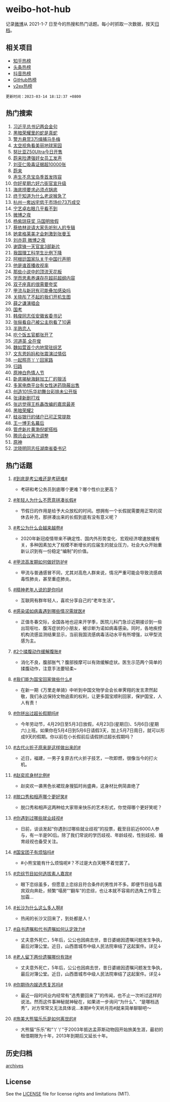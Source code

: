 # weibo-hot-hub

记录[微博](https://www.weibo.com)从 2021-1-7 日至今的热搜和热门话题。每小时抓取一次数据，按天[归档](archives)。

## 相关项目

- [知乎热榜](https://github.com/lonnyzhang423/zhihu-hot-hub)
- [头条热榜](https://github.com/lonnyzhang423/toutiao-hot-hub)
- [抖音热榜](https://github.com/lonnyzhang423/douyin-hot-hub)
- [GitHub热榜](https://github.com/lonnyzhang423/github-hot-hub)
- [v2ex热榜](https://github.com/lonnyzhang423/v2ex-hot-hub)


`更新时间：2023-03-14 18:12:37 +0800`

## 热门搜索

1. [习近平总书记两会金句](https://m.weibo.cn/search?containerid=100103type%3D1%26t%3D10%26q%3D%23%E4%B9%A0%E8%BF%91%E5%B9%B3%E6%80%BB%E4%B9%A6%E8%AE%B0%E4%B8%A4%E4%BC%9A%E9%87%91%E5%8F%A5%23&stream_entry_id=51&isnewpage=1&extparam=seat%3D1%26stream_entry_id%3D51%26cate%3D10103%26filter_type%3Drealtimehot%26dgr%3D0%26pos%3D0%26c_type%3D51%26display_time%3D1678788756%26pre_seqid%3D167878875599701694726&luicode=10000011&lfid=106003type%253D25%2526t%253D3%2526disable_hot%253D1%2526filter_type%253Drealtimehot)
1. [黑暗荣耀里的蛇是真蛇](https://m.weibo.cn/search?containerid=100103type%3D1%26t%3D10%26q%3D%23%E9%BB%91%E6%9A%97%E8%8D%A3%E8%80%80%E9%87%8C%E7%9A%84%E8%9B%87%E6%98%AF%E7%9C%9F%E8%9B%87%23&stream_entry_id=31&isnewpage=1&extparam=seat%3D1%26q%3D%2523%25E9%25BB%2591%25E6%259A%2597%25E8%258D%25A3%25E8%2580%2580%25E9%2587%258C%25E7%259A%2584%25E8%259B%2587%25E6%2598%25AF%25E7%259C%259F%25E8%259B%2587%2523%26filter_type%3Drealtimehot%26dgr%3D0%26stream_entry_id%3D31%26c_type%3D31%26pos%3D0%26realpos%3D1%26band_rank%3D1%26lcate%3D5001%26flag%3D1%26cate%3D5001%26display_time%3D1678788756%26pre_seqid%3D167878875599701694726&luicode=10000011&lfid=106003type%253D25%2526t%253D3%2526disable_hot%253D1%2526filter_type%253Drealtimehot)
1. [警方悬赏3万缉捕马冬梅](https://m.weibo.cn/search?containerid=100103type%3D1%26t%3D10%26q%3D%23%E8%AD%A6%E6%96%B9%E6%82%AC%E8%B5%8F3%E4%B8%87%E7%BC%89%E6%8D%95%E9%A9%AC%E5%86%AC%E6%A2%85%23&stream_entry_id=31&isnewpage=1&extparam=seat%3D1%26q%3D%2523%25E8%25AD%25A6%25E6%2596%25B9%25E6%2582%25AC%25E8%25B5%258F3%25E4%25B8%2587%25E7%25BC%2589%25E6%258D%2595%25E9%25A9%25AC%25E5%2586%25AC%25E6%25A2%2585%2523%26filter_type%3Drealtimehot%26dgr%3D0%26stream_entry_id%3D31%26c_type%3D31%26pos%3D1%26realpos%3D2%26band_rank%3D2%26lcate%3D5001%26flag%3D0%26cate%3D5001%26display_time%3D1678788756%26pre_seqid%3D167878875599701694726&luicode=10000011&lfid=106003type%253D25%2526t%253D3%2526disable_hot%253D1%2526filter_type%253Drealtimehot)
1. [太空视角看美丽地球家园](https://m.weibo.cn/search?containerid=100103type%3D1%26t%3D10%26q%3D%23%E5%A4%AA%E7%A9%BA%E8%A7%86%E8%A7%92%E7%9C%8B%E7%BE%8E%E4%B8%BD%E5%9C%B0%E7%90%83%E5%AE%B6%E5%9B%AD%23&stream_entry_id=31&isnewpage=1&extparam=seat%3D1%26q%3D%2523%25E5%25A4%25AA%25E7%25A9%25BA%25E8%25A7%2586%25E8%25A7%2592%25E7%259C%258B%25E7%25BE%258E%25E4%25B8%25BD%25E5%259C%25B0%25E7%2590%2583%25E5%25AE%25B6%25E5%259B%25AD%2523%26filter_type%3Drealtimehot%26dgr%3D0%26stream_entry_id%3D31%26c_type%3D31%26pos%3D2%26realpos%3D3%26band_rank%3D3%26lcate%3D5001%26flag%3D0%26cate%3D5001%26display_time%3D1678788756%26pre_seqid%3D167878875599701694726&luicode=10000011&lfid=106003type%253D25%2526t%253D3%2526disable_hot%253D1%2526filter_type%253Drealtimehot)
1. [努比亚Z50Ultra今日开售](https://m.weibo.cn/search?containerid=100103type%3D1%26t%3D10%26q%3D%23%E5%8A%AA%E6%AF%94%E4%BA%9AZ50Ultra%E4%BB%8A%E6%97%A5%E5%BC%80%E5%94%AE%23&stream_entry_id=31&isnewpage=1&extparam=seat%3D1%26adid%3D182495%26q%3D%2523%25E5%258A%25AA%25E6%25AF%2594%25E4%25BA%259AZ50Ultra%25E4%25BB%258A%25E6%2597%25A5%25E5%25BC%2580%25E5%2594%25AE%2523%26filter_type%3Drealtimehot%26dgr%3D0%26stream_entry_id%3D31%26c_type%3D31%26topic_ad%3D1%26pos%3D3%26band_rank%3D4%26lcate%3D5001%26cate%3D5001%26display_time%3D1678788756%26pre_seqid%3D167878875599701694726&luicode=10000011&lfid=106003type%253D25%2526t%253D3%2526disable_hot%253D1%2526filter_type%253Drealtimehot)
1. [蔚来险遭强奸女员工发声](https://m.weibo.cn/search?containerid=100103type%3D1%26t%3D10%26q%3D%23%E8%94%9A%E6%9D%A5%E9%99%A9%E9%81%AD%E5%BC%BA%E5%A5%B8%E5%A5%B3%E5%91%98%E5%B7%A5%E5%8F%91%E5%A3%B0%23&stream_entry_id=31&isnewpage=1&extparam=seat%3D1%26q%3D%2523%25E8%2594%259A%25E6%259D%25A5%25E9%2599%25A9%25E9%2581%25AD%25E5%25BC%25BA%25E5%25A5%25B8%25E5%25A5%25B3%25E5%2591%2598%25E5%25B7%25A5%25E5%258F%2591%25E5%25A3%25B0%2523%26filter_type%3Drealtimehot%26dgr%3D0%26stream_entry_id%3D31%26c_type%3D31%26pos%3D4%26realpos%3D4%26band_rank%3D4%26lcate%3D5001%26flag%3D2%26cate%3D5001%26display_time%3D1678788756%26pre_seqid%3D167878875599701694726&luicode=10000011&lfid=106003type%253D25%2526t%253D3%2526disable_hot%253D1%2526filter_type%253Drealtimehot)
1. [刘亚仁吸毒证据超10000张](https://m.weibo.cn/search?containerid=100103type%3D1%26t%3D10%26q%3D%23%E5%88%98%E4%BA%9A%E4%BB%81%E5%90%B8%E6%AF%92%E8%AF%81%E6%8D%AE%E8%B6%8510000%E5%BC%A0%23&stream_entry_id=31&isnewpage=1&extparam=seat%3D1%26q%3D%2523%25E5%2588%2598%25E4%25BA%259A%25E4%25BB%2581%25E5%2590%25B8%25E6%25AF%2592%25E8%25AF%2581%25E6%258D%25AE%25E8%25B6%258510000%25E5%25BC%25A0%2523%26filter_type%3Drealtimehot%26dgr%3D0%26stream_entry_id%3D31%26c_type%3D31%26pos%3D5%26realpos%3D5%26band_rank%3D5%26lcate%3D5001%26flag%3D1%26cate%3D5001%26display_time%3D1678788756%26pre_seqid%3D167878875599701694726&luicode=10000011&lfid=106003type%253D25%2526t%253D3%2526disable_hot%253D1%2526filter_type%253Drealtimehot)
1. [蔚来](https://m.weibo.cn/search?containerid=100103type%3D1%26t%3D10%26q%3D%E8%94%9A%E6%9D%A5&stream_entry_id=31&isnewpage=1&extparam=seat%3D1%26q%3D%25E8%2594%259A%25E6%259D%25A5%26filter_type%3Drealtimehot%26dgr%3D0%26stream_entry_id%3D31%26c_type%3D31%26pos%3D6%26realpos%3D6%26band_rank%3D6%26lcate%3D5001%26flag%3D1%26cate%3D5001%26display_time%3D1678788756%26pre_seqid%3D167878875599701694726&luicode=10000011&lfid=106003type%253D25%2526t%253D3%2526disable_hot%253D1%2526filter_type%253Drealtimehot)
1. [声生不息宝岛季首发阵容](https://m.weibo.cn/search?containerid=100103type%3D1%26t%3D10%26q%3D%23%E5%A3%B0%E7%94%9F%E4%B8%8D%E6%81%AF%E5%AE%9D%E5%B2%9B%E5%AD%A3%E9%A6%96%E5%8F%91%E9%98%B5%E5%AE%B9%23&stream_entry_id=31&isnewpage=1&extparam=seat%3D1%26q%3D%2523%25E5%25A3%25B0%25E7%2594%259F%25E4%25B8%258D%25E6%2581%25AF%25E5%25AE%259D%25E5%25B2%259B%25E5%25AD%25A3%25E9%25A6%2596%25E5%258F%2591%25E9%2598%25B5%25E5%25AE%25B9%2523%26filter_type%3Drealtimehot%26dgr%3D0%26stream_entry_id%3D31%26c_type%3D31%26pos%3D7%26realpos%3D7%26band_rank%3D7%26lcate%3D5001%26flag%3D1%26cate%3D5001%26display_time%3D1678788756%26pre_seqid%3D167878875599701694726&luicode=10000011&lfid=106003type%253D25%2526t%253D3%2526disable_hot%253D1%2526filter_type%253Drealtimehot)
1. [你好星期六好六街官宣升级](https://m.weibo.cn/search?containerid=100103type%3D1%26t%3D10%26q%3D%23%E4%BD%A0%E5%A5%BD%E6%98%9F%E6%9C%9F%E5%85%AD%E5%A5%BD%E5%85%AD%E8%A1%97%E5%AE%98%E5%AE%A3%E5%8D%87%E7%BA%A7%23&stream_entry_id=31&isnewpage=1&extparam=seat%3D1%26q%3D%2523%25E4%25BD%25A0%25E5%25A5%25BD%25E6%2598%259F%25E6%259C%259F%25E5%2585%25AD%25E5%25A5%25BD%25E5%2585%25AD%25E8%25A1%2597%25E5%25AE%2598%25E5%25AE%25A3%25E5%258D%2587%25E7%25BA%25A7%2523%26filter_type%3Drealtimehot%26dgr%3D0%26stream_entry_id%3D31%26c_type%3D31%26pos%3D8%26realpos%3D8%26band_rank%3D8%26lcate%3D5001%26flag%3D1%26cate%3D5001%26display_time%3D1678788756%26pre_seqid%3D167878875599701694726&luicode=10000011&lfid=106003type%253D25%2526t%253D3%2526disable_hot%253D1%2526filter_type%253Drealtimehot)
1. [海底捞要求必须点锅底](https://m.weibo.cn/search?containerid=100103type%3D1%26t%3D10%26q%3D%23%E6%B5%B7%E5%BA%95%E6%8D%9E%E8%A6%81%E6%B1%82%E5%BF%85%E9%A1%BB%E7%82%B9%E9%94%85%E5%BA%95%23&stream_entry_id=31&isnewpage=1&extparam=seat%3D1%26q%3D%2523%25E6%25B5%25B7%25E5%25BA%2595%25E6%258D%259E%25E8%25A6%2581%25E6%25B1%2582%25E5%25BF%2585%25E9%25A1%25BB%25E7%2582%25B9%25E9%2594%2585%25E5%25BA%2595%2523%26filter_type%3Drealtimehot%26dgr%3D0%26stream_entry_id%3D31%26c_type%3D31%26pos%3D9%26realpos%3D9%26band_rank%3D9%26lcate%3D5001%26flag%3D2%26cate%3D5001%26display_time%3D1678788756%26pre_seqid%3D167878875599701694726&luicode=10000011&lfid=106003type%253D25%2526t%253D3%2526disable_hot%253D1%2526filter_type%253Drealtimehot)
1. [终于知道为什么老说猴急了](https://m.weibo.cn/search?containerid=100103type%3D1%26t%3D10%26q%3D%23%E7%BB%88%E4%BA%8E%E7%9F%A5%E9%81%93%E4%B8%BA%E4%BB%80%E4%B9%88%E8%80%81%E8%AF%B4%E7%8C%B4%E6%80%A5%E4%BA%86%23&stream_entry_id=31&isnewpage=1&extparam=seat%3D1%26q%3D%2523%25E7%25BB%2588%25E4%25BA%258E%25E7%259F%25A5%25E9%2581%2593%25E4%25B8%25BA%25E4%25BB%2580%25E4%25B9%2588%25E8%2580%2581%25E8%25AF%25B4%25E7%258C%25B4%25E6%2580%25A5%25E4%25BA%2586%2523%26filter_type%3Drealtimehot%26dgr%3D0%26stream_entry_id%3D31%26c_type%3D31%26pos%3D10%26realpos%3D10%26band_rank%3D10%26lcate%3D5001%26flag%3D0%26cate%3D5001%26display_time%3D1678788756%26pre_seqid%3D167878875599701694726&luicode=10000011&lfid=106003type%253D25%2526t%253D3%2526disable_hot%253D1%2526filter_type%253Drealtimehot)
1. [杭州一套凶宅低于市场价73万成交](https://m.weibo.cn/search?containerid=100103type%3D1%26t%3D10%26q%3D%23%E6%9D%AD%E5%B7%9E%E4%B8%80%E5%A5%97%E5%87%B6%E5%AE%85%E4%BD%8E%E4%BA%8E%E5%B8%82%E5%9C%BA%E4%BB%B773%E4%B8%87%E6%88%90%E4%BA%A4%23&stream_entry_id=31&isnewpage=1&extparam=seat%3D1%26q%3D%2523%25E6%259D%25AD%25E5%25B7%259E%25E4%25B8%2580%25E5%25A5%2597%25E5%2587%25B6%25E5%25AE%2585%25E4%25BD%258E%25E4%25BA%258E%25E5%25B8%2582%25E5%259C%25BA%25E4%25BB%25B773%25E4%25B8%2587%25E6%2588%2590%25E4%25BA%25A4%2523%26filter_type%3Drealtimehot%26dgr%3D0%26stream_entry_id%3D31%26c_type%3D31%26pos%3D11%26realpos%3D11%26band_rank%3D11%26lcate%3D5001%26flag%3D1%26cate%3D5001%26display_time%3D1678788756%26pre_seqid%3D167878875599701694726&luicode=10000011&lfid=106003type%253D25%2526t%253D3%2526disable_hot%253D1%2526filter_type%253Drealtimehot)
1. [宁艺卓右眼几乎看不到](https://m.weibo.cn/search?containerid=100103type%3D1%26t%3D10%26q%3D%23%E5%AE%81%E8%89%BA%E5%8D%93%E5%8F%B3%E7%9C%BC%E5%87%A0%E4%B9%8E%E7%9C%8B%E4%B8%8D%E5%88%B0%23&stream_entry_id=31&isnewpage=1&extparam=seat%3D1%26q%3D%2523%25E5%25AE%2581%25E8%2589%25BA%25E5%258D%2593%25E5%258F%25B3%25E7%259C%25BC%25E5%2587%25A0%25E4%25B9%258E%25E7%259C%258B%25E4%25B8%258D%25E5%2588%25B0%2523%26filter_type%3Drealtimehot%26dgr%3D0%26stream_entry_id%3D31%26c_type%3D31%26pos%3D12%26realpos%3D12%26band_rank%3D12%26lcate%3D5001%26flag%3D2%26cate%3D5001%26display_time%3D1678788756%26pre_seqid%3D167878875599701694726&luicode=10000011&lfid=106003type%253D25%2526t%253D3%2526disable_hot%253D1%2526filter_type%253Drealtimehot)
1. [微博之夜](https://m.weibo.cn/search?containerid=100103type%3D1%26t%3D10%26q%3D%E5%BE%AE%E5%8D%9A%E4%B9%8B%E5%A4%9C&stream_entry_id=31&isnewpage=1&extparam=seat%3D1%26q%3D%25E5%25BE%25AE%25E5%258D%259A%25E4%25B9%258B%25E5%25A4%259C%26filter_type%3Drealtimehot%26dgr%3D0%26stream_entry_id%3D31%26c_type%3D31%26pos%3D13%26realpos%3D13%26band_rank%3D13%26lcate%3D5001%26flag%3D1%26cate%3D5001%26display_time%3D1678788756%26pre_seqid%3D167878875599701694726&luicode=10000011&lfid=106003type%253D25%2526t%253D3%2526disable_hot%253D1%2526filter_type%253Drealtimehot)
1. [杨紫琼获奖 马国明放假](https://m.weibo.cn/search?containerid=100103type%3D1%26t%3D10%26q%3D%E6%9D%A8%E7%B4%AB%E7%90%BC%E8%8E%B7%E5%A5%96+%E9%A9%AC%E5%9B%BD%E6%98%8E%E6%94%BE%E5%81%87&stream_entry_id=31&isnewpage=1&extparam=seat%3D1%26q%3D%25E6%259D%25A8%25E7%25B4%25AB%25E7%2590%25BC%25E8%258E%25B7%25E5%25A5%2596%2520%25E9%25A9%25AC%25E5%259B%25BD%25E6%2598%258E%25E6%2594%25BE%25E5%2581%2587%26filter_type%3Drealtimehot%26dgr%3D0%26stream_entry_id%3D31%26c_type%3D31%26pos%3D14%26realpos%3D14%26band_rank%3D14%26lcate%3D5001%26flag%3D0%26cate%3D5001%26display_time%3D1678788756%26pre_seqid%3D167878875599701694726&luicode=10000011&lfid=106003type%253D25%2526t%253D3%2526disable_hot%253D1%2526filter_type%253Drealtimehot)
1. [蔡依林说请大家先听别人的专辑](https://m.weibo.cn/search?containerid=100103type%3D1%26t%3D10%26q%3D%23%E8%94%A1%E4%BE%9D%E6%9E%97%E8%AF%B4%E8%AF%B7%E5%A4%A7%E5%AE%B6%E5%85%88%E5%90%AC%E5%88%AB%E4%BA%BA%E7%9A%84%E4%B8%93%E8%BE%91%23&stream_entry_id=31&isnewpage=1&extparam=seat%3D1%26q%3D%2523%25E8%2594%25A1%25E4%25BE%259D%25E6%259E%2597%25E8%25AF%25B4%25E8%25AF%25B7%25E5%25A4%25A7%25E5%25AE%25B6%25E5%2585%2588%25E5%2590%25AC%25E5%2588%25AB%25E4%25BA%25BA%25E7%259A%2584%25E4%25B8%2593%25E8%25BE%2591%2523%26filter_type%3Drealtimehot%26dgr%3D0%26stream_entry_id%3D31%26c_type%3D31%26pos%3D15%26realpos%3D15%26band_rank%3D15%26lcate%3D5001%26flag%3D1%26cate%3D5001%26display_time%3D1678788756%26pre_seqid%3D167878875599701694726&luicode=10000011&lfid=106003type%253D25%2526t%253D3%2526disable_hot%253D1%2526filter_type%253Drealtimehot)
1. [她拿格莱美才会刺激到张曼玉](https://m.weibo.cn/search?containerid=100103type%3D1%26t%3D10%26q%3D%23%E5%A5%B9%E6%8B%BF%E6%A0%BC%E8%8E%B1%E7%BE%8E%E6%89%8D%E4%BC%9A%E5%88%BA%E6%BF%80%E5%88%B0%E5%BC%A0%E6%9B%BC%E7%8E%89%23&stream_entry_id=31&isnewpage=1&extparam=seat%3D1%26q%3D%2523%25E5%25A5%25B9%25E6%258B%25BF%25E6%25A0%25BC%25E8%258E%25B1%25E7%25BE%258E%25E6%2589%258D%25E4%25BC%259A%25E5%2588%25BA%25E6%25BF%2580%25E5%2588%25B0%25E5%25BC%25A0%25E6%259B%25BC%25E7%258E%2589%2523%26filter_type%3Drealtimehot%26dgr%3D0%26stream_entry_id%3D31%26c_type%3D31%26pos%3D16%26realpos%3D16%26band_rank%3D16%26lcate%3D5001%26flag%3D0%26cate%3D5001%26display_time%3D1678788756%26pre_seqid%3D167878875599701694726&luicode=10000011&lfid=106003type%253D25%2526t%253D3%2526disable_hot%253D1%2526filter_type%253Drealtimehot)
1. [刘亦菲 微博之夜](https://m.weibo.cn/search?containerid=100103type%3D1%26t%3D10%26q%3D%E5%88%98%E4%BA%A6%E8%8F%B2+%E5%BE%AE%E5%8D%9A%E4%B9%8B%E5%A4%9C&stream_entry_id=31&isnewpage=1&extparam=seat%3D1%26q%3D%25E5%2588%2598%25E4%25BA%25A6%25E8%258F%25B2%2520%25E5%25BE%25AE%25E5%258D%259A%25E4%25B9%258B%25E5%25A4%259C%26filter_type%3Drealtimehot%26dgr%3D0%26stream_entry_id%3D31%26c_type%3D31%26pos%3D17%26realpos%3D17%26band_rank%3D17%26lcate%3D5001%26flag%3D0%26cate%3D5001%26display_time%3D1678788756%26pre_seqid%3D167878875599701694726&luicode=10000011&lfid=106003type%253D25%2526t%253D3%2526disable_hot%253D1%2526filter_type%253Drealtimehot)
1. [谢霆锋一天官宣3部新片](https://m.weibo.cn/search?containerid=100103type%3D1%26t%3D10%26q%3D%23%E8%B0%A2%E9%9C%86%E9%94%8B%E4%B8%80%E5%A4%A9%E5%AE%98%E5%AE%A33%E9%83%A8%E6%96%B0%E7%89%87%23&stream_entry_id=31&isnewpage=1&extparam=seat%3D1%26q%3D%2523%25E8%25B0%25A2%25E9%259C%2586%25E9%2594%258B%25E4%25B8%2580%25E5%25A4%25A9%25E5%25AE%2598%25E5%25AE%25A33%25E9%2583%25A8%25E6%2596%25B0%25E7%2589%2587%2523%26filter_type%3Drealtimehot%26dgr%3D0%26stream_entry_id%3D31%26c_type%3D31%26pos%3D18%26realpos%3D18%26band_rank%3D18%26lcate%3D5001%26flag%3D0%26cate%3D5001%26display_time%3D1678788756%26pre_seqid%3D167878875599701694726&luicode=10000011&lfid=106003type%253D25%2526t%253D3%2526disable_hot%253D1%2526filter_type%253Drealtimehot)
1. [我国理工科学生比例下降](https://m.weibo.cn/search?containerid=100103type%3D1%26t%3D10%26q%3D%23%E6%88%91%E5%9B%BD%E7%90%86%E5%B7%A5%E7%A7%91%E5%AD%A6%E7%94%9F%E6%AF%94%E4%BE%8B%E4%B8%8B%E9%99%8D%23&stream_entry_id=31&isnewpage=1&extparam=seat%3D1%26q%3D%2523%25E6%2588%2591%25E5%259B%25BD%25E7%2590%2586%25E5%25B7%25A5%25E7%25A7%2591%25E5%25AD%25A6%25E7%2594%259F%25E6%25AF%2594%25E4%25BE%258B%25E4%25B8%258B%25E9%2599%258D%2523%26filter_type%3Drealtimehot%26dgr%3D0%26stream_entry_id%3D31%26c_type%3D31%26pos%3D19%26realpos%3D19%26band_rank%3D19%26lcate%3D5001%26flag%3D0%26cate%3D5001%26display_time%3D1678788756%26pre_seqid%3D167878875599701694726&luicode=10000011&lfid=106003type%253D25%2526t%253D3%2526disable_hot%253D1%2526filter_type%253Drealtimehot)
1. [阿根廷国家队关于中国行声明](https://m.weibo.cn/search?containerid=100103type%3D1%26t%3D10%26q%3D%23%E9%98%BF%E6%A0%B9%E5%BB%B7%E5%9B%BD%E5%AE%B6%E9%98%9F%E5%85%B3%E4%BA%8E%E4%B8%AD%E5%9B%BD%E8%A1%8C%E5%A3%B0%E6%98%8E%23&stream_entry_id=31&isnewpage=1&extparam=seat%3D1%26q%3D%2523%25E9%2598%25BF%25E6%25A0%25B9%25E5%25BB%25B7%25E5%259B%25BD%25E5%25AE%25B6%25E9%2598%259F%25E5%2585%25B3%25E4%25BA%258E%25E4%25B8%25AD%25E5%259B%25BD%25E8%25A1%258C%25E5%25A3%25B0%25E6%2598%258E%2523%26filter_type%3Drealtimehot%26dgr%3D0%26stream_entry_id%3D31%26c_type%3D31%26pos%3D20%26realpos%3D20%26band_rank%3D20%26lcate%3D5001%26flag%3D0%26cate%3D5001%26display_time%3D1678788756%26pre_seqid%3D167878875599701694726&luicode=10000011&lfid=106003type%253D25%2526t%253D3%2526disable_hot%253D1%2526filter_type%253Drealtimehot)
1. [他是谁首播收视率](https://m.weibo.cn/search?containerid=100103type%3D1%26t%3D10%26q%3D%23%E4%BB%96%E6%98%AF%E8%B0%81%E9%A6%96%E6%92%AD%E6%94%B6%E8%A7%86%E7%8E%87%23&stream_entry_id=31&isnewpage=1&extparam=seat%3D1%26q%3D%2523%25E4%25BB%2596%25E6%2598%25AF%25E8%25B0%2581%25E9%25A6%2596%25E6%2592%25AD%25E6%2594%25B6%25E8%25A7%2586%25E7%258E%2587%2523%26filter_type%3Drealtimehot%26dgr%3D0%26stream_entry_id%3D31%26c_type%3D31%26pos%3D21%26realpos%3D21%26band_rank%3D21%26lcate%3D5001%26flag%3D1%26cate%3D5001%26display_time%3D1678788756%26pre_seqid%3D167878875599701694726&luicode=10000011&lfid=106003type%253D25%2526t%253D3%2526disable_hot%253D1%2526filter_type%253Drealtimehot)
1. [那些小说中的顶流天花板](https://m.weibo.cn/search?containerid=100103type%3D1%26t%3D10%26q%3D%23%E9%82%A3%E4%BA%9B%E5%B0%8F%E8%AF%B4%E4%B8%AD%E7%9A%84%E9%A1%B6%E6%B5%81%E5%A4%A9%E8%8A%B1%E6%9D%BF%23&stream_entry_id=31&isnewpage=1&extparam=seat%3D1%26q%3D%2523%25E9%2582%25A3%25E4%25BA%259B%25E5%25B0%258F%25E8%25AF%25B4%25E4%25B8%25AD%25E7%259A%2584%25E9%25A1%25B6%25E6%25B5%2581%25E5%25A4%25A9%25E8%258A%25B1%25E6%259D%25BF%2523%26filter_type%3Drealtimehot%26dgr%3D0%26stream_entry_id%3D31%26c_type%3D31%26pos%3D22%26realpos%3D22%26band_rank%3D22%26lcate%3D5001%26flag%3D0%26cate%3D5001%26display_time%3D1678788756%26pre_seqid%3D167878875599701694726&luicode=10000011&lfid=106003type%253D25%2526t%253D3%2526disable_hot%253D1%2526filter_type%253Drealtimehot)
1. [学而思素养课存在超前超纲内容](https://m.weibo.cn/search?containerid=100103type%3D1%26t%3D10%26q%3D%23%E5%AD%A6%E8%80%8C%E6%80%9D%E7%B4%A0%E5%85%BB%E8%AF%BE%E5%AD%98%E5%9C%A8%E8%B6%85%E5%89%8D%E8%B6%85%E7%BA%B2%E5%86%85%E5%AE%B9%23&stream_entry_id=31&isnewpage=1&extparam=seat%3D1%26q%3D%2523%25E5%25AD%25A6%25E8%2580%258C%25E6%2580%259D%25E7%25B4%25A0%25E5%2585%25BB%25E8%25AF%25BE%25E5%25AD%2598%25E5%259C%25A8%25E8%25B6%2585%25E5%2589%258D%25E8%25B6%2585%25E7%25BA%25B2%25E5%2586%2585%25E5%25AE%25B9%2523%26filter_type%3Drealtimehot%26dgr%3D0%26stream_entry_id%3D31%26c_type%3D31%26pos%3D23%26realpos%3D23%26band_rank%3D23%26lcate%3D5001%26flag%3D1%26cate%3D5001%26display_time%3D1678788756%26pre_seqid%3D167878875599701694726&luicode=10000011&lfid=106003type%253D25%2526t%253D3%2526disable_hot%253D1%2526filter_type%253Drealtimehot)
1. [双子座真的很需要夸奖](https://m.weibo.cn/search?containerid=100103type%3D1%26t%3D10%26q%3D%23%E5%8F%8C%E5%AD%90%E5%BA%A7%E7%9C%9F%E7%9A%84%E5%BE%88%E9%9C%80%E8%A6%81%E5%A4%B8%E5%A5%96%23&stream_entry_id=31&isnewpage=1&extparam=seat%3D1%26q%3D%2523%25E5%258F%258C%25E5%25AD%2590%25E5%25BA%25A7%25E7%259C%259F%25E7%259A%2584%25E5%25BE%2588%25E9%259C%2580%25E8%25A6%2581%25E5%25A4%25B8%25E5%25A5%2596%2523%26filter_type%3Drealtimehot%26dgr%3D0%26stream_entry_id%3D31%26c_type%3D31%26pos%3D24%26realpos%3D24%26band_rank%3D24%26lcate%3D5001%26flag%3D0%26cate%3D5001%26display_time%3D1678788756%26pre_seqid%3D167878875599701694726&luicode=10000011&lfid=106003type%253D25%2526t%253D3%2526disable_hot%253D1%2526filter_type%253Drealtimehot)
1. [甲流与新冠有可能叠加感染吗](https://m.weibo.cn/search?containerid=100103type%3D1%26t%3D10%26q%3D%23%E7%94%B2%E6%B5%81%E4%B8%8E%E6%96%B0%E5%86%A0%E6%9C%89%E5%8F%AF%E8%83%BD%E5%8F%A0%E5%8A%A0%E6%84%9F%E6%9F%93%E5%90%97%23&stream_entry_id=31&isnewpage=1&extparam=seat%3D1%26q%3D%2523%25E7%2594%25B2%25E6%25B5%2581%25E4%25B8%258E%25E6%2596%25B0%25E5%2586%25A0%25E6%259C%2589%25E5%258F%25AF%25E8%2583%25BD%25E5%258F%25A0%25E5%258A%25A0%25E6%2584%259F%25E6%259F%2593%25E5%2590%2597%2523%26filter_type%3Drealtimehot%26dgr%3D0%26stream_entry_id%3D31%26c_type%3D31%26pos%3D25%26realpos%3D25%26band_rank%3D25%26lcate%3D5001%26flag%3D0%26cate%3D5001%26display_time%3D1678788756%26pre_seqid%3D167878875599701694726&luicode=10000011&lfid=106003type%253D25%2526t%253D3%2526disable_hot%253D1%2526filter_type%253Drealtimehot)
1. [关晓彤了不起的我们开机生图](https://m.weibo.cn/search?containerid=100103type%3D1%26t%3D10%26q%3D%23%E5%85%B3%E6%99%93%E5%BD%A4%E4%BA%86%E4%B8%8D%E8%B5%B7%E7%9A%84%E6%88%91%E4%BB%AC%E5%BC%80%E6%9C%BA%E7%94%9F%E5%9B%BE%23&stream_entry_id=31&isnewpage=1&extparam=seat%3D1%26q%3D%2523%25E5%2585%25B3%25E6%2599%2593%25E5%25BD%25A4%25E4%25BA%2586%25E4%25B8%258D%25E8%25B5%25B7%25E7%259A%2584%25E6%2588%2591%25E4%25BB%25AC%25E5%25BC%2580%25E6%259C%25BA%25E7%2594%259F%25E5%259B%25BE%2523%26filter_type%3Drealtimehot%26dgr%3D0%26stream_entry_id%3D31%26c_type%3D31%26pos%3D26%26realpos%3D26%26band_rank%3D26%26lcate%3D5001%26flag%3D0%26cate%3D5001%26display_time%3D1678788756%26pre_seqid%3D167878875599701694726&luicode=10000011&lfid=106003type%253D25%2526t%253D3%2526disable_hot%253D1%2526filter_type%253Drealtimehot)
1. [薛之谦演唱会](https://m.weibo.cn/search?containerid=100103type%3D1%26t%3D10%26q%3D%E8%96%9B%E4%B9%8B%E8%B0%A6%E6%BC%94%E5%94%B1%E4%BC%9A&stream_entry_id=31&isnewpage=1&extparam=seat%3D1%26q%3D%25E8%2596%259B%25E4%25B9%258B%25E8%25B0%25A6%25E6%25BC%2594%25E5%2594%25B1%25E4%25BC%259A%26filter_type%3Drealtimehot%26dgr%3D0%26stream_entry_id%3D31%26c_type%3D31%26pos%3D27%26realpos%3D27%26band_rank%3D27%26lcate%3D5001%26flag%3D1%26cate%3D5001%26display_time%3D1678788756%26pre_seqid%3D167878875599701694726&luicode=10000011&lfid=106003type%253D25%2526t%253D3%2526disable_hot%253D1%2526filter_type%253Drealtimehot)
1. [国考](https://m.weibo.cn/search?containerid=100103type%3D1%26t%3D10%26q%3D%23%E5%9B%BD%E8%80%83%23&stream_entry_id=31&isnewpage=1&extparam=seat%3D1%26q%3D%2523%25E5%259B%25BD%25E8%2580%2583%2523%26filter_type%3Drealtimehot%26dgr%3D0%26stream_entry_id%3D31%26c_type%3D31%26pos%3D28%26realpos%3D28%26band_rank%3D28%26lcate%3D5001%26flag%3D0%26cate%3D5001%26display_time%3D1678788756%26pre_seqid%3D167878875599701694726&luicode=10000011&lfid=106003type%253D25%2526t%253D3%2526disable_hot%253D1%2526filter_type%253Drealtimehot)
1. [韩俊同志任安徽省委书记](https://m.weibo.cn/search?containerid=100103type%3D1%26t%3D10%26q%3D%23%E9%9F%A9%E4%BF%8A%E5%90%8C%E5%BF%97%E4%BB%BB%E5%AE%89%E5%BE%BD%E7%9C%81%E5%A7%94%E4%B9%A6%E8%AE%B0%23&stream_entry_id=31&isnewpage=1&extparam=seat%3D1%26q%3D%2523%25E9%259F%25A9%25E4%25BF%258A%25E5%2590%258C%25E5%25BF%2597%25E4%25BB%25BB%25E5%25AE%2589%25E5%25BE%25BD%25E7%259C%2581%25E5%25A7%2594%25E4%25B9%25A6%25E8%25AE%25B0%2523%26filter_type%3Drealtimehot%26dgr%3D0%26stream_entry_id%3D31%26c_type%3D31%26pos%3D29%26realpos%3D29%26band_rank%3D29%26lcate%3D5001%26flag%3D1%26cate%3D5001%26display_time%3D1678788756%26pre_seqid%3D167878875599701694726&luicode=10000011&lfid=106003type%253D25%2526t%253D3%2526disable_hot%253D1%2526filter_type%253Drealtimehot)
1. [张俪看自己被公主抱看了10遍](https://m.weibo.cn/search?containerid=100103type%3D1%26t%3D10%26q%3D%23%E5%BC%A0%E4%BF%AA%E7%9C%8B%E8%87%AA%E5%B7%B1%E8%A2%AB%E5%85%AC%E4%B8%BB%E6%8A%B1%E7%9C%8B%E4%BA%8610%E9%81%8D%23&stream_entry_id=31&isnewpage=1&extparam=seat%3D1%26q%3D%2523%25E5%25BC%25A0%25E4%25BF%25AA%25E7%259C%258B%25E8%2587%25AA%25E5%25B7%25B1%25E8%25A2%25AB%25E5%2585%25AC%25E4%25B8%25BB%25E6%258A%25B1%25E7%259C%258B%25E4%25BA%258610%25E9%2581%258D%2523%26filter_type%3Drealtimehot%26dgr%3D0%26stream_entry_id%3D31%26c_type%3D31%26pos%3D30%26realpos%3D30%26band_rank%3D30%26lcate%3D5001%26flag%3D1%26cate%3D5001%26display_time%3D1678788756%26pre_seqid%3D167878875599701694726&luicode=10000011&lfid=106003type%253D25%2526t%253D3%2526disable_hot%253D1%2526filter_type%253Drealtimehot)
1. [半熟恋人](https://m.weibo.cn/search?containerid=100103type%3D1%26t%3D10%26q%3D%E5%8D%8A%E7%86%9F%E6%81%8B%E4%BA%BA&stream_entry_id=31&isnewpage=1&extparam=seat%3D1%26q%3D%25E5%258D%258A%25E7%2586%259F%25E6%2581%258B%25E4%25BA%25BA%26filter_type%3Drealtimehot%26dgr%3D0%26stream_entry_id%3D31%26c_type%3D31%26pos%3D31%26realpos%3D31%26band_rank%3D31%26lcate%3D5001%26flag%3D1%26cate%3D5001%26display_time%3D1678788756%26pre_seqid%3D167878875599701694726&luicode=10000011&lfid=106003type%253D25%2526t%253D3%2526disable_hot%253D1%2526filter_type%253Drealtimehot)
1. [吃个饭五官都张开了](https://m.weibo.cn/search?containerid=100103type%3D1%26t%3D10%26q%3D%23%E5%90%83%E4%B8%AA%E9%A5%AD%E4%BA%94%E5%AE%98%E9%83%BD%E5%BC%A0%E5%BC%80%E4%BA%86%23&stream_entry_id=31&isnewpage=1&extparam=seat%3D1%26q%3D%2523%25E5%2590%2583%25E4%25B8%25AA%25E9%25A5%25AD%25E4%25BA%2594%25E5%25AE%2598%25E9%2583%25BD%25E5%25BC%25A0%25E5%25BC%2580%25E4%25BA%2586%2523%26filter_type%3Drealtimehot%26dgr%3D0%26stream_entry_id%3D31%26c_type%3D31%26pos%3D32%26realpos%3D32%26band_rank%3D32%26lcate%3D5001%26flag%3D1%26cate%3D5001%26display_time%3D1678788756%26pre_seqid%3D167878875599701694726&luicode=10000011&lfid=106003type%253D25%2526t%253D3%2526disable_hot%253D1%2526filter_type%253Drealtimehot)
1. [河道英 全在俊](https://m.weibo.cn/search?containerid=100103type%3D1%26t%3D10%26q%3D%E6%B2%B3%E9%81%93%E8%8B%B1+%E5%85%A8%E5%9C%A8%E4%BF%8A&stream_entry_id=31&isnewpage=1&extparam=seat%3D1%26q%3D%25E6%25B2%25B3%25E9%2581%2593%25E8%258B%25B1%2520%25E5%2585%25A8%25E5%259C%25A8%25E4%25BF%258A%26filter_type%3Drealtimehot%26dgr%3D0%26stream_entry_id%3D31%26c_type%3D31%26pos%3D33%26realpos%3D33%26band_rank%3D33%26lcate%3D5001%26flag%3D0%26cate%3D5001%26display_time%3D1678788756%26pre_seqid%3D167878875599701694726&luicode=10000011&lfid=106003type%253D25%2526t%253D3%2526disable_hot%253D1%2526filter_type%253Drealtimehot)
1. [魏如萱首个内地常驻综艺](https://m.weibo.cn/search?containerid=100103type%3D1%26t%3D10%26q%3D%23%E9%AD%8F%E5%A6%82%E8%90%B1%E9%A6%96%E4%B8%AA%E5%86%85%E5%9C%B0%E5%B8%B8%E9%A9%BB%E7%BB%BC%E8%89%BA%23&stream_entry_id=31&isnewpage=1&extparam=seat%3D1%26q%3D%2523%25E9%25AD%258F%25E5%25A6%2582%25E8%2590%25B1%25E9%25A6%2596%25E4%25B8%25AA%25E5%2586%2585%25E5%259C%25B0%25E5%25B8%25B8%25E9%25A9%25BB%25E7%25BB%25BC%25E8%2589%25BA%2523%26filter_type%3Drealtimehot%26dgr%3D0%26stream_entry_id%3D31%26c_type%3D31%26pos%3D34%26realpos%3D34%26band_rank%3D34%26lcate%3D5001%26flag%3D1%26cate%3D5001%26display_time%3D1678788756%26pre_seqid%3D167878875599701694726&luicode=10000011&lfid=106003type%253D25%2526t%253D3%2526disable_hot%253D1%2526filter_type%253Drealtimehot)
1. [文东恩妈妈和张震演过情侣](https://m.weibo.cn/search?containerid=100103type%3D1%26t%3D10%26q%3D%23%E6%96%87%E4%B8%9C%E6%81%A9%E5%A6%88%E5%A6%88%E5%92%8C%E5%BC%A0%E9%9C%87%E6%BC%94%E8%BF%87%E6%83%85%E4%BE%A3%23&stream_entry_id=31&isnewpage=1&extparam=seat%3D1%26q%3D%2523%25E6%2596%2587%25E4%25B8%259C%25E6%2581%25A9%25E5%25A6%2588%25E5%25A6%2588%25E5%2592%258C%25E5%25BC%25A0%25E9%259C%2587%25E6%25BC%2594%25E8%25BF%2587%25E6%2583%2585%25E4%25BE%25A3%2523%26filter_type%3Drealtimehot%26dgr%3D0%26stream_entry_id%3D31%26c_type%3D31%26pos%3D35%26realpos%3D35%26band_rank%3D35%26lcate%3D5001%26flag%3D0%26cate%3D5001%26display_time%3D1678788756%26pre_seqid%3D167878875599701694726&luicode=10000011&lfid=106003type%253D25%2526t%253D3%2526disable_hot%253D1%2526filter_type%253Drealtimehot)
1. [一起照亮丫丫回家路](https://m.weibo.cn/search?containerid=100103type%3D1%26t%3D10%26q%3D%23%E4%B8%80%E8%B5%B7%E7%85%A7%E4%BA%AE%E4%B8%AB%E4%B8%AB%E5%9B%9E%E5%AE%B6%E8%B7%AF%23&stream_entry_id=31&isnewpage=1&extparam=seat%3D1%26q%3D%2523%25E4%25B8%2580%25E8%25B5%25B7%25E7%2585%25A7%25E4%25BA%25AE%25E4%25B8%25AB%25E4%25B8%25AB%25E5%259B%259E%25E5%25AE%25B6%25E8%25B7%25AF%2523%26filter_type%3Drealtimehot%26dgr%3D0%26stream_entry_id%3D31%26c_type%3D31%26pos%3D36%26realpos%3D36%26band_rank%3D36%26lcate%3D5001%26flag%3D0%26cate%3D5001%26display_time%3D1678788756%26pre_seqid%3D167878875599701694726&luicode=10000011&lfid=106003type%253D25%2526t%253D3%2526disable_hot%253D1%2526filter_type%253Drealtimehot)
1. [归路](https://m.weibo.cn/search?containerid=100103type%3D1%26t%3D10%26q%3D%E5%BD%92%E8%B7%AF&stream_entry_id=31&isnewpage=1&extparam=seat%3D1%26q%3D%25E5%25BD%2592%25E8%25B7%25AF%26filter_type%3Drealtimehot%26dgr%3D0%26stream_entry_id%3D31%26c_type%3D31%26pos%3D37%26realpos%3D37%26band_rank%3D37%26lcate%3D5001%26flag%3D1%26cate%3D5001%26display_time%3D1678788756%26pre_seqid%3D167878875599701694726&luicode=10000011&lfid=106003type%253D25%2526t%253D3%2526disable_hot%253D1%2526filter_type%253Drealtimehot)
1. [原神白色情人节](https://m.weibo.cn/search?containerid=100103type%3D1%26t%3D10%26q%3D%23%E5%8E%9F%E7%A5%9E%E7%99%BD%E8%89%B2%E6%83%85%E4%BA%BA%E8%8A%82%23&stream_entry_id=31&isnewpage=1&extparam=seat%3D1%26q%3D%2523%25E5%258E%259F%25E7%25A5%259E%25E7%2599%25BD%25E8%2589%25B2%25E6%2583%2585%25E4%25BA%25BA%25E8%258A%2582%2523%26filter_type%3Drealtimehot%26dgr%3D0%26stream_entry_id%3D31%26c_type%3D31%26pos%3D38%26realpos%3D38%26band_rank%3D38%26lcate%3D5001%26flag%3D1%26cate%3D5001%26display_time%3D1678788756%26pre_seqid%3D167878875599701694726&luicode=10000011&lfid=106003type%253D25%2526t%253D3%2526disable_hot%253D1%2526filter_type%253Drealtimehot)
1. [卧底揭秘海鲜加工厂的狠活](https://m.weibo.cn/search?containerid=100103type%3D1%26t%3D10%26q%3D%23%E5%8D%A7%E5%BA%95%E6%8F%AD%E7%A7%98%E6%B5%B7%E9%B2%9C%E5%8A%A0%E5%B7%A5%E5%8E%82%E7%9A%84%E7%8B%A0%E6%B4%BB%23&stream_entry_id=31&isnewpage=1&extparam=seat%3D1%26q%3D%2523%25E5%258D%25A7%25E5%25BA%2595%25E6%258F%25AD%25E7%25A7%2598%25E6%25B5%25B7%25E9%25B2%259C%25E5%258A%25A0%25E5%25B7%25A5%25E5%258E%2582%25E7%259A%2584%25E7%258B%25A0%25E6%25B4%25BB%2523%26filter_type%3Drealtimehot%26dgr%3D0%26stream_entry_id%3D31%26c_type%3D31%26pos%3D39%26realpos%3D39%26band_rank%3D39%26lcate%3D5001%26flag%3D1%26cate%3D5001%26display_time%3D1678788756%26pre_seqid%3D167878875599701694726&luicode=10000011&lfid=106003type%253D25%2526t%253D3%2526disable_hot%253D1%2526filter_type%253Drealtimehot)
1. [多家电商平台有女性迷药隐蔽出售](https://m.weibo.cn/search?containerid=100103type%3D1%26t%3D10%26q%3D%23%E5%A4%9A%E5%AE%B6%E7%94%B5%E5%95%86%E5%B9%B3%E5%8F%B0%E6%9C%89%E5%A5%B3%E6%80%A7%E8%BF%B7%E8%8D%AF%E9%9A%90%E8%94%BD%E5%87%BA%E5%94%AE%23&stream_entry_id=31&isnewpage=1&extparam=seat%3D1%26q%3D%2523%25E5%25A4%259A%25E5%25AE%25B6%25E7%2594%25B5%25E5%2595%2586%25E5%25B9%25B3%25E5%258F%25B0%25E6%259C%2589%25E5%25A5%25B3%25E6%2580%25A7%25E8%25BF%25B7%25E8%258D%25AF%25E9%259A%2590%25E8%2594%25BD%25E5%2587%25BA%25E5%2594%25AE%2523%26filter_type%3Drealtimehot%26dgr%3D0%26stream_entry_id%3D31%26c_type%3D31%26pos%3D40%26realpos%3D40%26band_rank%3D40%26lcate%3D5001%26flag%3D0%26cate%3D5001%26display_time%3D1678788756%26pre_seqid%3D167878875599701694726&luicode=10000011&lfid=106003type%253D25%2526t%253D3%2526disable_hot%253D1%2526filter_type%253Drealtimehot)
1. [创造101乐华初舞台彩排未公开版](https://m.weibo.cn/search?containerid=100103type%3D1%26t%3D10%26q%3D%23%E5%88%9B%E9%80%A0101%E4%B9%90%E5%8D%8E%E5%88%9D%E8%88%9E%E5%8F%B0%E5%BD%A9%E6%8E%92%E6%9C%AA%E5%85%AC%E5%BC%80%E7%89%88%23&stream_entry_id=31&isnewpage=1&extparam=seat%3D1%26q%3D%2523%25E5%2588%259B%25E9%2580%25A0101%25E4%25B9%2590%25E5%258D%258E%25E5%2588%259D%25E8%2588%259E%25E5%258F%25B0%25E5%25BD%25A9%25E6%258E%2592%25E6%259C%25AA%25E5%2585%25AC%25E5%25BC%2580%25E7%2589%2588%2523%26filter_type%3Drealtimehot%26dgr%3D0%26stream_entry_id%3D31%26c_type%3D31%26pos%3D41%26realpos%3D41%26band_rank%3D41%26lcate%3D5001%26flag%3D0%26cate%3D5001%26display_time%3D1678788756%26pre_seqid%3D167878875599701694726&luicode=10000011&lfid=106003type%253D25%2526t%253D3%2526disable_hot%253D1%2526filter_type%253Drealtimehot)
1. [张译新剧打戏](https://m.weibo.cn/search?containerid=100103type%3D1%26t%3D10%26q%3D%23%E5%BC%A0%E8%AF%91%E6%96%B0%E5%89%A7%E6%89%93%E6%88%8F%23&stream_entry_id=31&isnewpage=1&extparam=seat%3D1%26q%3D%2523%25E5%25BC%25A0%25E8%25AF%2591%25E6%2596%25B0%25E5%2589%25A7%25E6%2589%2593%25E6%2588%258F%2523%26filter_type%3Drealtimehot%26dgr%3D0%26stream_entry_id%3D31%26c_type%3D31%26pos%3D42%26realpos%3D42%26band_rank%3D42%26lcate%3D5001%26flag%3D1%26cate%3D5001%26display_time%3D1678788756%26pre_seqid%3D167878875599701694726&luicode=10000011&lfid=106003type%253D25%2526t%253D3%2526disable_hot%253D1%2526filter_type%253Drealtimehot)
1. [张远觉得王栎鑫改编的嘉宾最差](https://m.weibo.cn/search?containerid=100103type%3D1%26t%3D10%26q%3D%23%E5%BC%A0%E8%BF%9C%E8%A7%89%E5%BE%97%E7%8E%8B%E6%A0%8E%E9%91%AB%E6%94%B9%E7%BC%96%E7%9A%84%E5%98%89%E5%AE%BE%E6%9C%80%E5%B7%AE%23&stream_entry_id=31&isnewpage=1&extparam=seat%3D1%26q%3D%2523%25E5%25BC%25A0%25E8%25BF%259C%25E8%25A7%2589%25E5%25BE%2597%25E7%258E%258B%25E6%25A0%258E%25E9%2591%25AB%25E6%2594%25B9%25E7%25BC%2596%25E7%259A%2584%25E5%2598%2589%25E5%25AE%25BE%25E6%259C%2580%25E5%25B7%25AE%2523%26filter_type%3Drealtimehot%26dgr%3D0%26stream_entry_id%3D31%26c_type%3D31%26pos%3D43%26realpos%3D43%26band_rank%3D43%26lcate%3D5001%26flag%3D0%26cate%3D5001%26display_time%3D1678788756%26pre_seqid%3D167878875599701694726&luicode=10000011&lfid=106003type%253D25%2526t%253D3%2526disable_hot%253D1%2526filter_type%253Drealtimehot)
1. [黑暗荣耀2](https://m.weibo.cn/search?containerid=100103type%3D1%26t%3D10%26q%3D%23%E9%BB%91%E6%9A%97%E8%8D%A3%E8%80%802%23&stream_entry_id=31&isnewpage=1&extparam=seat%3D1%26q%3D%2523%25E9%25BB%2591%25E6%259A%2597%25E8%258D%25A3%25E8%2580%25802%2523%26filter_type%3Drealtimehot%26dgr%3D0%26stream_entry_id%3D31%26c_type%3D31%26pos%3D44%26realpos%3D44%26band_rank%3D44%26lcate%3D5001%26flag%3D0%26cate%3D5001%26display_time%3D1678788756%26pre_seqid%3D167878875599701694726&luicode=10000011&lfid=106003type%253D25%2526t%253D3%2526disable_hot%253D1%2526filter_type%253Drealtimehot)
1. [硅谷银行的储户已可正常提款](https://m.weibo.cn/search?containerid=100103type%3D1%26t%3D10%26q%3D%23%E7%A1%85%E8%B0%B7%E9%93%B6%E8%A1%8C%E7%9A%84%E5%82%A8%E6%88%B7%E5%B7%B2%E5%8F%AF%E6%AD%A3%E5%B8%B8%E6%8F%90%E6%AC%BE%23&stream_entry_id=31&isnewpage=1&extparam=seat%3D1%26q%3D%2523%25E7%25A1%2585%25E8%25B0%25B7%25E9%2593%25B6%25E8%25A1%258C%25E7%259A%2584%25E5%2582%25A8%25E6%2588%25B7%25E5%25B7%25B2%25E5%258F%25AF%25E6%25AD%25A3%25E5%25B8%25B8%25E6%258F%2590%25E6%25AC%25BE%2523%26filter_type%3Drealtimehot%26dgr%3D0%26stream_entry_id%3D31%26c_type%3D31%26pos%3D45%26realpos%3D45%26band_rank%3D45%26lcate%3D5001%26flag%3D0%26cate%3D5001%26display_time%3D1678788756%26pre_seqid%3D167878875599701694726&luicode=10000011&lfid=106003type%253D25%2526t%253D3%2526disable_hot%253D1%2526filter_type%253Drealtimehot)
1. [王一博无名幕后](https://m.weibo.cn/search?containerid=100103type%3D1%26t%3D10%26q%3D%23%E7%8E%8B%E4%B8%80%E5%8D%9A%E6%97%A0%E5%90%8D%E5%B9%95%E5%90%8E%23&stream_entry_id=31&isnewpage=1&extparam=seat%3D1%26q%3D%2523%25E7%258E%258B%25E4%25B8%2580%25E5%258D%259A%25E6%2597%25A0%25E5%2590%258D%25E5%25B9%2595%25E5%2590%258E%2523%26filter_type%3Drealtimehot%26dgr%3D0%26stream_entry_id%3D31%26c_type%3D31%26pos%3D46%26realpos%3D46%26band_rank%3D46%26lcate%3D5001%26flag%3D1%26cate%3D5001%26display_time%3D1678788756%26pre_seqid%3D167878875599701694726&luicode=10000011&lfid=106003type%253D25%2526t%253D3%2526disable_hot%253D1%2526filter_type%253Drealtimehot)
1. [管虎新片黄渤倪妮搭档](https://m.weibo.cn/search?containerid=100103type%3D1%26t%3D10%26q%3D%23%E7%AE%A1%E8%99%8E%E6%96%B0%E7%89%87%E9%BB%84%E6%B8%A4%E5%80%AA%E5%A6%AE%E6%90%AD%E6%A1%A3%23&stream_entry_id=31&isnewpage=1&extparam=seat%3D1%26q%3D%2523%25E7%25AE%25A1%25E8%2599%258E%25E6%2596%25B0%25E7%2589%2587%25E9%25BB%2584%25E6%25B8%25A4%25E5%2580%25AA%25E5%25A6%25AE%25E6%2590%25AD%25E6%25A1%25A3%2523%26filter_type%3Drealtimehot%26dgr%3D0%26stream_entry_id%3D31%26c_type%3D31%26pos%3D47%26realpos%3D47%26band_rank%3D47%26lcate%3D5001%26flag%3D1%26cate%3D5001%26display_time%3D1678788756%26pre_seqid%3D167878875599701694726&luicode=10000011&lfid=106003type%253D25%2526t%253D3%2526disable_hot%253D1%2526filter_type%253Drealtimehot)
1. [腾讯会议再次调整](https://m.weibo.cn/search?containerid=100103type%3D1%26t%3D10%26q%3D%23%E8%85%BE%E8%AE%AF%E4%BC%9A%E8%AE%AE%E5%86%8D%E6%AC%A1%E8%B0%83%E6%95%B4%23&stream_entry_id=31&isnewpage=1&extparam=seat%3D1%26q%3D%2523%25E8%2585%25BE%25E8%25AE%25AF%25E4%25BC%259A%25E8%25AE%25AE%25E5%2586%258D%25E6%25AC%25A1%25E8%25B0%2583%25E6%2595%25B4%2523%26filter_type%3Drealtimehot%26dgr%3D0%26stream_entry_id%3D31%26c_type%3D31%26pos%3D48%26realpos%3D48%26band_rank%3D48%26lcate%3D5001%26flag%3D0%26cate%3D5001%26display_time%3D1678788756%26pre_seqid%3D167878875599701694726&luicode=10000011&lfid=106003type%253D25%2526t%253D3%2526disable_hot%253D1%2526filter_type%253Drealtimehot)
1. [原神](https://m.weibo.cn/search?containerid=100103type%3D1%26t%3D10%26q%3D%23%E5%8E%9F%E7%A5%9E%23&stream_entry_id=31&isnewpage=1&extparam=seat%3D1%26q%3D%2523%25E5%258E%259F%25E7%25A5%259E%2523%26filter_type%3Drealtimehot%26dgr%3D0%26stream_entry_id%3D31%26c_type%3D31%26pos%3D49%26realpos%3D49%26band_rank%3D49%26lcate%3D5001%26flag%3D0%26cate%3D5001%26display_time%3D1678788756%26pre_seqid%3D167878875599701694726&luicode=10000011&lfid=106003type%253D25%2526t%253D3%2526disable_hot%253D1%2526filter_type%253Drealtimehot)
1. [沈晓明同志任湖南省委书记](https://m.weibo.cn/search?containerid=100103type%3D1%26t%3D10%26q%3D%23%E6%B2%88%E6%99%93%E6%98%8E%E5%90%8C%E5%BF%97%E4%BB%BB%E6%B9%96%E5%8D%97%E7%9C%81%E5%A7%94%E4%B9%A6%E8%AE%B0%23&stream_entry_id=31&isnewpage=1&extparam=seat%3D1%26q%3D%2523%25E6%25B2%2588%25E6%2599%2593%25E6%2598%258E%25E5%2590%258C%25E5%25BF%2597%25E4%25BB%25BB%25E6%25B9%2596%25E5%258D%2597%25E7%259C%2581%25E5%25A7%2594%25E4%25B9%25A6%25E8%25AE%25B0%2523%26filter_type%3Drealtimehot%26dgr%3D0%26stream_entry_id%3D31%26c_type%3D31%26pos%3D50%26realpos%3D50%26band_rank%3D50%26lcate%3D5001%26flag%3D1%26cate%3D5001%26display_time%3D1678788756%26pre_seqid%3D167878875599701694726&luicode=10000011&lfid=106003type%253D25%2526t%253D3%2526disable_hot%253D1%2526filter_type%253Drealtimehot)

## 热门话题

1. [#到底是考公难还是考研难#](https://m.weibo.cn/search?containerid=231522type%3D1%26t%3D10%26q%3D%23%E5%88%B0%E5%BA%95%E6%98%AF%E8%80%83%E5%85%AC%E9%9A%BE%E8%BF%98%E6%98%AF%E8%80%83%E7%A0%94%E9%9A%BE%23&stream_entry_id=128&isnewpage=1&extparam=seat%3D1%26pos%3D1-0-0%26lcate%3D5004%26dgr%3D0%26unitid%3D1677380796663%26cate%3D5004%26c_type%3D128%26display_time%3D1678788757%26pre_seqid%3D16787887573699127693277&luicode=10000011&lfid=231648_-_4)
    - 考研和考公务员到底哪个更难？哪个性价比更高？

1. [#年轻人为什么不愿意拼凑长假#](https://m.weibo.cn/search?containerid=231522type%3D1%26t%3D10%26q%3D%23%E5%B9%B4%E8%BD%BB%E4%BA%BA%E4%B8%BA%E4%BB%80%E4%B9%88%E4%B8%8D%E6%84%BF%E6%84%8F%E6%8B%BC%E5%87%91%E9%95%BF%E5%81%87%23&stream_entry_id=128&isnewpage=1&extparam=seat%3D1%26pos%3D1-0-1%26lcate%3D5004%26dgr%3D0%26unitid%3D1677465391512%26cate%3D5004%26c_type%3D128%26display_time%3D1678788757%26pre_seqid%3D16787887573699127693277&luicode=10000011&lfid=231648_-_4)
    - 节假日的作用是给予大众放松的时间。想拥有一个长假就需要用正常的双休去补充，那拼凑出来的长假到底有没有意义呢？

1. [#考公为什么会越来越卷#](https://m.weibo.cn/search?containerid=231522type%3D1%26t%3D10%26q%3D%23%E8%80%83%E5%85%AC%E4%B8%BA%E4%BB%80%E4%B9%88%E4%BC%9A%E8%B6%8A%E6%9D%A5%E8%B6%8A%E5%8D%B7%23&stream_entry_id=128&isnewpage=1&extparam=seat%3D1%26pos%3D1-0-2%26lcate%3D5004%26dgr%3D0%26unitid%3D1677308832266%26cate%3D5004%26c_type%3D128%26display_time%3D1678788757%26pre_seqid%3D16787887573699127693277&luicode=10000011&lfid=231648_-_4)
    - 2020年新冠疫情带来不确定性、国内外形势变化、宏观经济增速放缓有关，多种因素加大了规模不断增长的应届生的就业压力，社会大众开始重新认识到有一份稳定“编制”的价值。

1. [#甲流高发期如何做好防护#](https://m.weibo.cn/search?containerid=231522type%3D1%26t%3D10%26q%3D%23%E7%94%B2%E6%B5%81%E9%AB%98%E5%8F%91%E6%9C%9F%E5%A6%82%E4%BD%95%E5%81%9A%E5%A5%BD%E9%98%B2%E6%8A%A4%23&stream_entry_id=128&isnewpage=1&extparam=seat%3D1%26pos%3D1-0-3%26lcate%3D5004%26dgr%3D0%26unitid%3D1677334647938%26cate%3D5004%26c_type%3D128%26display_time%3D1678788757%26pre_seqid%3D16787887573699127693277&luicode=10000011&lfid=231648_-_4)
    - 甲流与普通感冒不同，尤其对高危人群来说，情况严重可能会导致流感病毒性肺炎，甚至重症肺炎。

1. [#精神老年人说的是你吗#](https://m.weibo.cn/search?containerid=231522type%3D1%26t%3D10%26q%3D%23%E7%B2%BE%E7%A5%9E%E8%80%81%E5%B9%B4%E4%BA%BA%E8%AF%B4%E7%9A%84%E6%98%AF%E4%BD%A0%E5%90%97%23&stream_entry_id=128&isnewpage=1&extparam=seat%3D1%26pos%3D1-0-4%26lcate%3D5004%26dgr%3D0%26unitid%3D1677414078378%26cate%3D5004%26c_type%3D128%26display_time%3D1678788757%26pre_seqid%3D16787887573699127693277&luicode=10000011&lfid=231648_-_4)
    - 互联网有群年轻人，喜欢分享自己的“老年生活”。

1. [#感染诺如病毒遇到哪些情况需就医#](https://m.weibo.cn/search?containerid=231522type%3D1%26t%3D10%26q%3D%23%E6%84%9F%E6%9F%93%E8%AF%BA%E5%A6%82%E7%97%85%E6%AF%92%E9%81%87%E5%88%B0%E5%93%AA%E4%BA%9B%E6%83%85%E5%86%B5%E9%9C%80%E5%B0%B1%E5%8C%BB%23&stream_entry_id=128&isnewpage=1&extparam=seat%3D1%26pos%3D1-0-5%26lcate%3D5004%26dgr%3D0%26unitid%3D1677374807431%26cate%3D5004%26c_type%3D128%26display_time%3D1678788757%26pre_seqid%3D16787887573699127693277&luicode=10000011&lfid=231648_-_4)
    - 正值冬春交际，全国各地也迎来开学季，医院儿科门急诊近期接诊到一些出现呕吐、腹泻症状的小朋友，被诊断为诺如病毒感染。同时，各地疾控机构流感监测结果显示，当前我国流感病毒活动水平有所增强，以甲型流感为主。

1. [#2个揉腹动作缓解腹胀#](https://m.weibo.cn/search?containerid=231522type%3D1%26t%3D10%26q%3D%232%E4%B8%AA%E6%8F%89%E8%85%B9%E5%8A%A8%E4%BD%9C%E7%BC%93%E8%A7%A3%E8%85%B9%E8%83%80%23&stream_entry_id=128&isnewpage=1&extparam=seat%3D1%26pos%3D1-0-6%26lcate%3D5004%26dgr%3D0%26unitid%3D1677320229045%26cate%3D5004%26c_type%3D128%26display_time%3D1678788757%26pre_seqid%3D16787887573699127693277&luicode=10000011&lfid=231648_-_4)
    - 消化不良，腹部胀气？腹部按摩可以有效缓解症状。医生示范两个简单的揉腹动作，注意手法要轻柔~

1. [#我们能为国宝回家做些什么#](https://m.weibo.cn/search?containerid=231522type%3D1%26t%3D10%26q%3D%23%E6%88%91%E4%BB%AC%E8%83%BD%E4%B8%BA%E5%9B%BD%E5%AE%9D%E5%9B%9E%E5%AE%B6%E5%81%9A%E4%BA%9B%E4%BB%80%E4%B9%88%23&stream_entry_id=128&isnewpage=1&extparam=seat%3D1%26pos%3D1-0-7%26lcate%3D5004%26dgr%3D0%26unitid%3D1677412283102%26cate%3D5004%26c_type%3D128%26display_time%3D1678788757%26pre_seqid%3D16787887573699127693277&luicode=10000011&lfid=231648_-_4)
    - 在新一期《万里走单骑》中听到中国文物学会会长单霁翔的发言肃然起敬，我们永远保持文物追索的权利，让更多国宝顺利回家，保护国宝，人人有责！

1. [#你拼出过超长假期吗#](https://m.weibo.cn/search?containerid=231522type%3D1%26t%3D10%26q%3D%23%E4%BD%A0%E6%8B%BC%E5%87%BA%E8%BF%87%E8%B6%85%E9%95%BF%E5%81%87%E6%9C%9F%E5%90%97%23&stream_entry_id=128&isnewpage=1&extparam=seat%3D1%26pos%3D1-0-8%26lcate%3D5004%26dgr%3D0%26unitid%3D1677463583982%26cate%3D5004%26c_type%3D128%26display_time%3D1678788757%26pre_seqid%3D16787887573699127693277&luicode=10000011&lfid=231648_-_4)
    - 今年劳动节，4月29日至5月3日放假，4月23日(星期日)、5月6日(星期六)上班。如果你在5月4日到5月6日请假3天，加上5月7日周日，就可以形成9天的假期。你以前在小长假前后请假拼过超长假期吗？ ​​​

1. [#古代火折子原来是这样做出来的#](https://m.weibo.cn/search?containerid=231522type%3D1%26t%3D10%26q%3D%23%E5%8F%A4%E4%BB%A3%E7%81%AB%E6%8A%98%E5%AD%90%E5%8E%9F%E6%9D%A5%E6%98%AF%E8%BF%99%E6%A0%B7%E5%81%9A%E5%87%BA%E6%9D%A5%E7%9A%84%23&stream_entry_id=128&isnewpage=1&extparam=seat%3D1%26pos%3D1-0-9%26lcate%3D5004%26dgr%3D0%26unitid%3D1677383804641%26cate%3D5004%26c_type%3D128%26display_time%3D1678788757%26pre_seqid%3D16787887573699127693277&luicode=10000011&lfid=231648_-_4)
    - 近日，福建，一男子复原古代火折子技艺，一吹即燃，很像当今的打火机。

1. [#赵奕欢身材比例#](https://m.weibo.cn/search?containerid=231522type%3D1%26t%3D10%26q%3D%23%E8%B5%B5%E5%A5%95%E6%AC%A2%E8%BA%AB%E6%9D%90%E6%AF%94%E4%BE%8B%23&stream_entry_id=128&isnewpage=1&extparam=seat%3D1%26pos%3D1-0-10%26lcate%3D5004%26dgr%3D0%26unitid%3D1677330749535%26cate%3D5004%26c_type%3D128%26display_time%3D1678788757%26pre_seqid%3D16787887573699127693277&luicode=10000011&lfid=231648_-_4)
    - 赵奕欢一袭黑色长裙现身搜狐时尚盛典，这身材比例简直绝了

1. [#脱口秀和相声哪个更好笑#](https://m.weibo.cn/search?containerid=231522type%3D1%26t%3D10%26q%3D%23%E8%84%B1%E5%8F%A3%E7%A7%80%E5%92%8C%E7%9B%B8%E5%A3%B0%E5%93%AA%E4%B8%AA%E6%9B%B4%E5%A5%BD%E7%AC%91%23&stream_entry_id=128&isnewpage=1&extparam=seat%3D1%26pos%3D1-0-11%26lcate%3D5004%26dgr%3D0%26unitid%3D1677405986954%26cate%3D5004%26c_type%3D128%26display_time%3D1678788757%26pre_seqid%3D16787887573699127693277&luicode=10000011&lfid=231648_-_4)
    - 脱口秀和相声这两种给大家带来快乐的艺术形式，你觉得哪个更好笑呢？

1. [#你遇到过哪些就业歧视#](https://m.weibo.cn/search?containerid=231522type%3D1%26t%3D10%26q%3D%23%E4%BD%A0%E9%81%87%E5%88%B0%E8%BF%87%E5%93%AA%E4%BA%9B%E5%B0%B1%E4%B8%9A%E6%AD%A7%E8%A7%86%23&stream_entry_id=128&isnewpage=1&extparam=seat%3D1%26pos%3D1-0-12%26lcate%3D5004%26dgr%3D0%26unitid%3D1677464784294%26cate%3D5004%26c_type%3D128%26display_time%3D1678788757%26pre_seqid%3D16787887573699127693277&luicode=10000011&lfid=231648_-_4)
    - 日前，谈谈发起“你遇到过哪些就业歧视”的投票，截至目前近6000人参与，有一半是90后。除了我们常说的学历歧视、年龄歧视，性别歧视、婚育歧视也备受关注。

1. [#国宝团子有烦恼吗#](https://m.weibo.cn/search?containerid=231522type%3D1%26t%3D10%26q%3D%23%E5%9B%BD%E5%AE%9D%E5%9B%A2%E5%AD%90%E6%9C%89%E7%83%A6%E6%81%BC%E5%90%97%23&stream_entry_id=128&isnewpage=1&extparam=seat%3D1%26pos%3D1-0-13%26lcate%3D5004%26dgr%3D0%26unitid%3D1677458482481%26cate%3D5004%26c_type%3D128%26display_time%3D1678788757%26pre_seqid%3D16787887573699127693277&luicode=10000011&lfid=231648_-_4)
    - #小熊宝能有什么烦恼呢#？不过是大白天睡不着觉罢了。

1. [#恋综节目如何选拔素人嘉宾#](https://m.weibo.cn/search?containerid=231522type%3D1%26t%3D10%26q%3D%23%E6%81%8B%E7%BB%BC%E8%8A%82%E7%9B%AE%E5%A6%82%E4%BD%95%E9%80%89%E6%8B%94%E7%B4%A0%E4%BA%BA%E5%98%89%E5%AE%BE%23&stream_entry_id=128&isnewpage=1&extparam=seat%3D1%26pos%3D1-0-14%26lcate%3D5004%26dgr%3D0%26unitid%3D1677398805450%26cate%3D5004%26c_type%3D128%26display_time%3D1678788757%26pre_seqid%3D16787887573699127693277&luicode=10000011&lfid=231648_-_4)
    - 眼下恋综虽多，但愿意上恋综且符合条件的男性并不多。即便节目组与嘉宾双向奔赴，频繁“塌房”“翻车”的恋综，也让本就不容易的选角工作雪上加霜...

1. [#长沙为什么这么多人啊#](https://m.weibo.cn/search?containerid=231522type%3D1%26t%3D10%26q%3D%23%E9%95%BF%E6%B2%99%E4%B8%BA%E4%BB%80%E4%B9%88%E8%BF%99%E4%B9%88%E5%A4%9A%E4%BA%BA%E5%95%8A%23&stream_entry_id=128&isnewpage=1&extparam=seat%3D1%26pos%3D1-0-15%26lcate%3D5004%26dgr%3D0%26unitid%3D1677380799902%26cate%3D5004%26c_type%3D128%26display_time%3D1678788757%26pre_seqid%3D16787887573699127693277&luicode=10000011&lfid=231648_-_4)
    - 热闹的长沙又回来了，到处都是人！

1. [#自书遗嘱和代书遗嘱如何认定效力#](https://m.weibo.cn/search?containerid=231522type%3D1%26t%3D10%26q%3D%23%E8%87%AA%E4%B9%A6%E9%81%97%E5%98%B1%E5%92%8C%E4%BB%A3%E4%B9%A6%E9%81%97%E5%98%B1%E5%A6%82%E4%BD%95%E8%AE%A4%E5%AE%9A%E6%95%88%E5%8A%9B%23&stream_entry_id=128&isnewpage=1&extparam=seat%3D1%26pos%3D1-0-16%26lcate%3D5004%26dgr%3D0%26unitid%3D1677379609890%26cate%3D5004%26c_type%3D128%26display_time%3D1678788757%26pre_seqid%3D16787887573699127693277&luicode=10000011&lfid=231648_-_4)
    - 丈夫意外死亡，5年后，公公也因病去世，昔日婆媳因遗嘱问题发生争执，最后对簿公堂。近日，山西晋城市中级人民法院审结了这起案件。详见↓ ​​​

1. [#老人留下两份遗嘱哪份有效#](https://m.weibo.cn/search?containerid=231522type%3D1%26t%3D10%26q%3D%23%E8%80%81%E4%BA%BA%E7%95%99%E4%B8%8B%E4%B8%A4%E4%BB%BD%E9%81%97%E5%98%B1%E5%93%AA%E4%BB%BD%E6%9C%89%E6%95%88%23&stream_entry_id=128&isnewpage=1&extparam=seat%3D1%26pos%3D1-0-17%26lcate%3D5004%26dgr%3D0%26unitid%3D1677379311363%26cate%3D5004%26c_type%3D128%26display_time%3D1678788757%26pre_seqid%3D16787887573699127693277&luicode=10000011&lfid=231648_-_4)
    - 丈夫意外死亡，5年后，公公也因病去世，昔日婆媳因遗嘱问题发生争执，最后对簿公堂。近日，山西晋城市中级人民法院审结了这起案件。详见↓ ​​​

1. [#你期待内娱选秀复苏吗#](https://m.weibo.cn/search?containerid=231522type%3D1%26t%3D10%26q%3D%23%E4%BD%A0%E6%9C%9F%E5%BE%85%E5%86%85%E5%A8%B1%E9%80%89%E7%A7%80%E5%A4%8D%E8%8B%8F%E5%90%97%23&stream_entry_id=128&isnewpage=1&extparam=seat%3D1%26pos%3D1-0-18%26lcate%3D5004%26dgr%3D0%26unitid%3D1677341827118%26cate%3D5004%26c_type%3D128%26display_time%3D1678788757%26pre_seqid%3D16787887573699127693277&luicode=10000011&lfid=231648_-_4)
    - 最近一段时间业内经常有“选秀要回来了”的传闻，也不止一次听过这样的说法。然而这件事神秘就神秘在，如果进一步询问“为什么”、“是哪档选秀”，对方常常又无法具体说…本期#今天听月亮#就来简单聊聊吧～

1. [#旅美大熊猫乐乐是如何离世的#](https://m.weibo.cn/search?containerid=231522type%3D1%26t%3D10%26q%3D%23%E6%97%85%E7%BE%8E%E5%A4%A7%E7%86%8A%E7%8C%AB%E4%B9%90%E4%B9%90%E6%98%AF%E5%A6%82%E4%BD%95%E7%A6%BB%E4%B8%96%E7%9A%84%23&stream_entry_id=128&isnewpage=1&extparam=seat%3D1%26pos%3D1-0-19%26lcate%3D5004%26dgr%3D0%26unitid%3D1677329866896%26cate%3D5004%26c_type%3D128%26display_time%3D1678788757%26pre_seqid%3D16787887573699127693277&luicode=10000011&lfid=231648_-_4)
    - 大熊猫“乐乐”和“丫丫”于2003年抵达孟菲斯动物园开始旅美生涯，最初的租借期限为十年，2013年到期后又延长十年。


## 历史归档

[archives](archives)

## License

See the [LICENSE](LICENSE) file for license rights and limitations (MIT).
